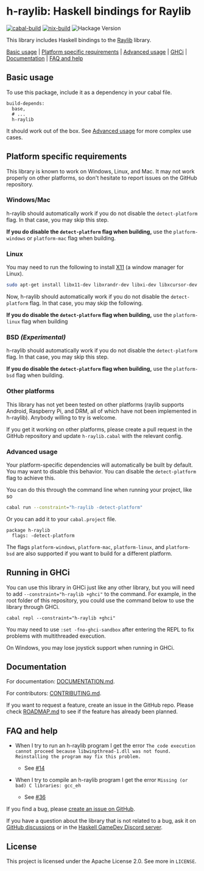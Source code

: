 # h-raylib: Haskell bindings for Raylib

[![cabal-build](https://github.com/Anut-py/h-raylib/actions/workflows/cabal-build.yml/badge.svg)](https://github.com/Anut-py/h-raylib/actions/workflows/cabal-build.yml) [![nix-build](https://github.com/Anut-py/h-raylib/actions/workflows/nix-build.yml/badge.svg)](https://github.com/Anut-py/h-raylib/actions/workflows/nix-build.yml) ![Hackage Version](https://img.shields.io/hackage/v/h-raylib)


This library includes Haskell bindings to the [Raylib](https://www.raylib.com/) library.

[Basic usage](#basic-usage) | [Platform specific requirements](#platform-specific-requirements) | [Advanced usage](#advanced-usage) | [GHCi](#running-in-ghci) | [Documentation](#documentation) | [FAQ and help](#faq-and-help)

## Basic usage

To use this package, include it as a dependency in your cabal file.

```cabal
build-depends:
  base,
  # ...
  h-raylib
```

It should work out of the box. See [Advanced usage](#advanced-usage) for more complex use cases.

## Platform specific requirements

This library is known to work on Windows, Linux, and Mac. It may not work properly on other platforms, so don't hesitate to report issues on the GitHub repository.

### Windows/Mac

h-raylib should automatically work if you do not disable the `detect-platform` flag. In that case, you may skip this step.

**If you do disable the `detect-platform` flag when building,** use the `platform-windows` or `platform-mac` flag when building.

### Linux

You may need to run the following to install [X11](https://en.wikipedia.org/wiki/X_Window_System) (a window manager for Linux).

```bash
sudo apt-get install libx11-dev libxrandr-dev libxi-dev libxcursor-dev libxinerama-dev
```

Now, h-raylib should automatically work if you do not disable the `detect-platform` flag. In that case, you may skip the following.

**If you do disable the `detect-platform` flag when building,** use the `platform-linux` flag when building

### BSD *(Experimental)*

h-raylib should automatically work if you do not disable the `detect-platform` flag. In that case, you may skip this step.

**If you do disable the `detect-platform` flag when building,** use the `platform-bsd` flag when building.

### Other platforms

This library has not yet been tested on other platforms (raylib supports
Android, Raspberry Pi, and DRM, all of which have not been implemented in
h-raylib). Anybody willing to try is welcome.

If you get it working on other platforms, please create a pull request in the
GitHub repository and update `h-raylib.cabal` with the relevant config.

### Advanced usage

Your platform-specific dependencies will automatically be built by default. You
may want to disable this behavior. You can disable the `detect-platform` flag to
achieve this.

You can do this through the command line when running your project, like so

```sh
cabal run --constraint="h-raylib -detect-platform"
```

Or you can add it to your `cabal.project` file.

```
package h-raylib
  flags: -detect-platform
```

The flags `platform-windows`, `platform-mac`, `platform-linux`, and `platform-bsd` are also
supported if you want to build for a different platform.

## Running in GHCi

You can use this library in GHCi just like any other library, but you will need to add `--constraint="h-raylib +ghci"` to the command. For example, in the root folder of this repository, you could use the command below to use the library through GHCi.

```
cabal repl --constraint="h-raylib +ghci"
```

You may need to use `:set -fno-ghci-sandbox` after entering the REPL to fix problems with multithreaded execution.

On Windows, you may lose joystick support when running in GHCi.

## Documentation

For documentation: [DOCUMENTATION.md](https://github.com/Anut-py/h-raylib/blob/master/DOCUMENTATION.md).

For contributors: [CONTRIBUTING.md](https://github.com/Anut-py/h-raylib/blob/master/CONTRIBUTING.md).

If you want to request a feature, create an issue in the GitHub repo. Please check [ROADMAP.md](https://github.com/Anut-py/h-raylib/blob/master/ROADMAP.md) to see if the feature has already been planned.

## FAQ and help

- When I try to run an h-raylib program I get the error `The code execution cannot proceed because libwinpthread-1.dll was not found. Reinstalling the program may fix this problem.`
  - See [#14](https://github.com/Anut-py/h-raylib/issues/14)
 
- When I try to compile an h-raylib program I get the error `Missing (or bad) C libraries: gcc_eh`
  - See [#36](https://github.com/Anut-py/h-raylib/issues/36)

If you find a bug, please [create an issue on GitHub](https://github.com/Anut-py/h-raylib/issues).

If you have a question about the library that is not related to a bug, ask it on [GitHub discussions](https://github.com/Anut-py/h-raylib/discussions) or in the [Haskell GameDev Discord server](https://discord.gg/aKHNgxc59t).

## License

This project is licensed under the Apache License 2.0. See more in `LICENSE`.
